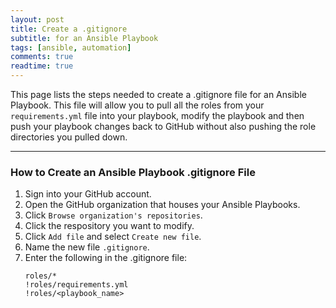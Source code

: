 ```yaml
---
layout: post
title: Create a .gitignore
subtitle: for an Ansible Playbook
tags: [ansible, automation]
comments: true
readtime: true
---
```


This page lists the steps needed to create a .gitignore file for an Ansible Playbook. This file will allow you to pull all the roles from your `requirements.yml` file into your playbook, modify the playbook and then push your playbook changes back to GitHub without also pushing the role directories you pulled down.

---
### How to Create an Ansible Playbook .gitignore File
1. Sign into your GitHub account.
2. Open the GitHub organization that houses your Ansible Playbooks.
3. Click `Browse organization's repositories`.
4. Click the respository you want to modify.
5. Click `Add file` and select `Create new file`.
6. Name the new file `.gitignore`.
7. Enter the following in the .gitignore file:
    ```
    roles/*
    !roles/requirements.yml
    !roles/<playbook_name>
    ```
